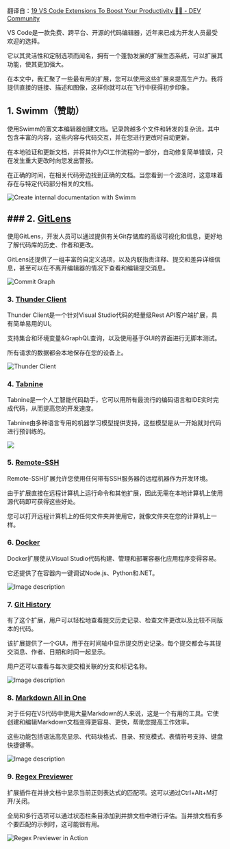 翻译自：[19 VS Code Extensions To Boost Your Productivity 🚀🔥 - DEV Community](https://dev.to/madza/19-vs-code-extensions-to-boost-your-productivity-4npo)

VS Code是一款免费、跨平台、开源的代码编辑器，近年来已成为开发人员最受欢迎的选择。

它以其灵活性和定制选项而闻名，拥有一个蓬勃发展的扩展生态系统，可以扩展其功能，使其更加强大。

在本文中，我汇聚了一些最有用的扩展，您可以使用这些扩展来提高生产力。我将提供直接的链接、描述和图像，这样你就可以在飞行中获得初步印象。

## 1. Swimm（赞助）

使用Swimm的富文本编辑器创建文档。记录跨越多个文件和转发的复杂流，其中包含丰富的内容，这些内容与代码交互，并在您进行更改时自动更新。

在本地验证和更新文档，并将其作为CI工作流程的一部分，自动修复简单错误，只在发生重大更改时向您发出警报。

在正确的时间，在相关代码旁边找到正确的文档。当您看到一个波浪时，这意味着存在与特定代码部分相关的文档。

![Create internal documentation with Swimm](https://res.cloudinary.com/practicaldev/image/fetch/s--nCCk9S80--/c_limit%2Cf_auto%2Cfl_progressive%2Cq_auto%2Cw_800/https://storage.googleapis.com/swimmio-ide/assets/doc%2520creation.png)

## ### 2. [GitLens](https://marketplace.visualstudio.com/items?itemName=eamodio.gitlens)

使用GitLens，开发人员可以通过提供有关Git存储库的高级可视化和信息，更好地了解代码库的历史、作者和更改。

GitLens还提供了一组丰富的自定义选项，以及内联指责注释、提交和差异详细信息，甚至可以在不离开编辑器的情况下查看和编辑提交消息。

![Commit Graph](https://res.cloudinary.com/practicaldev/image/fetch/s--38CdGFc1--/c_limit%2Cf_auto%2Cfl_progressive%2Cq_auto%2Cw_800/https://raw.githubusercontent.com/gitkraken/vscode-gitlens/main/images/docs/commit-graph-illustrated.png)

### 3. [Thunder Client](https://marketplace.visualstudio.com/items?itemName=rangav.vscode-thunder-client)

Thunder Client是一个针对Visual Studio代码的轻量级Rest API客户端扩展，具有简单易用的UI。

支持集合和环境变量&GraphQL查询，以及使用基于GUI的界面进行无脚本测试。

所有请求的数据都会本地保存在您的设备上。

![Thunder Client](https://res.cloudinary.com/practicaldev/image/fetch/s--SQ8W1TDH--/c_limit%2Cf_auto%2Cfl_progressive%2Cq_auto%2Cw_800/https://github.com/rangav/thunder-client-support/blob/master/images/thunder-client-v2.png%3Fraw%3Dtrue)

### 4. [Tabnine](https://marketplace.visualstudio.com/items?itemName=TabNine.tabnine-vscode)

Tabnine是一个人工智能代码助手，它可以用所有最流行的编码语言和IDE实时完成代码，从而提高您的开发速度。

Tabnine由多种语言专用的机器学习模型提供支持，这些模型是从一开始就对代码进行预训练的。

![](https://res.cloudinary.com/practicaldev/image/fetch/s--3YP6Svcd--/c_limit%2Cf_auto%2Cfl_progressive%2Cq_66%2Cw_800/https://cdn.hashnode.com/res/hashnode/image/upload/v1683725176305/71c6f916-5dd6-475a-ac87-066bc301d3e3.gif)

### 5. [Remote-SSH](https://marketplace.visualstudio.com/items?itemName=ms-vscode-remote.remote-ssh)

Remote-SSH扩展允许您使用任何带有SSH服务器的远程机器作为开发环境。

由于扩展直接在远程计算机上运行命令和其他扩展，因此无需在本地计算机上使用源代码即可获得这些好处。

您可以打开远程计算机上的任何文件夹并使用它，就像文件夹在您的计算机上一样。



### 6. [Docker](https://marketplace.visualstudio.com/items?itemName=ms-azuretools.vscode-docker)

Docker扩展使从Visual Studio代码构建、管理和部署容器化应用程序变得容易。

它还提供了在容器内一键调试Node.js、Python和.NET。



![Image description](https://res.cloudinary.com/practicaldev/image/fetch/s--LXeQM4jJ--/c_limit%2Cf_auto%2Cfl_progressive%2Cq_auto%2Cw_800/https://dev-to-uploads.s3.amazonaws.com/uploads/articles/kifgjwnunn9ynmr2odcf.png)



### 7. [Git History](https://marketplace.visualstudio.com/items?itemName=donjayamanne.githistory)



有了这个扩展，用户可以轻松地查看提交历史记录、检查文件更改以及比较不同版本的代码。

该扩展提供了一个GUI，用于在时间轴中显示提交历史记录。每个提交都会与其提交消息、作者、日期和时间一起显示。

用户还可以查看与每次提交相关联的分支和标记名称。



![Image description](https://res.cloudinary.com/practicaldev/image/fetch/s--IodnRRvA--/c_limit%2Cf_auto%2Cfl_progressive%2Cq_auto%2Cw_800/https://dev-to-uploads.s3.amazonaws.com/uploads/articles/y7us7mebno5di3f7lp1l.png)



### 8. [Markdown All in One](https://marketplace.visualstudio.com/items?itemName=yzhang.markdown-all-in-one)

对于任何在VS代码中使用大量Markdown的人来说，这是一个有用的工具。它使创建和编辑Markdown文档变得更容易、更快，帮助您提高工作效率。

这些功能包括语法高亮显示、代码块格式、目录、预览模式、表情符号支持、键盘快捷键等。



![Image description](https://res.cloudinary.com/practicaldev/image/fetch/s--ZLh3KwS---/c_limit%2Cf_auto%2Cfl_progressive%2Cq_auto%2Cw_800/https://dev-to-uploads.s3.amazonaws.com/uploads/articles/8f1ygmrmzd1ifz2q2pfq.png)



### 9. [Regex Previewer](https://marketplace.visualstudio.com/items?itemName=chrmarti.regex)



扩展插件在并排文档中显示当前正则表达式的匹配项。这可以通过Ctrl+Alt+M打开/关闭。

全局和多行选项可以通过状态栏条目添加到并排文档中进行评估。当并排文档有多个要匹配的示例时，这可能很有用。



![Regex Previewer in Action](https://res.cloudinary.com/practicaldev/image/fetch/s--dt0_BfW6--/c_limit%2Cf_auto%2Cfl_progressive%2Cq_66%2Cw_800/https://github.com/chrmarti/vscode-regex/raw/main/images/in_action.gif)

